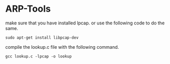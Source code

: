 # ARP-Tools



make sure that you have installed lpcap.
or use the following code to do the same.
```
sudo apt-get install libpcap-dev
```

compile the lookup.c file with the following command.
```
gcc lookup.c -lpcap -o lookup
```
